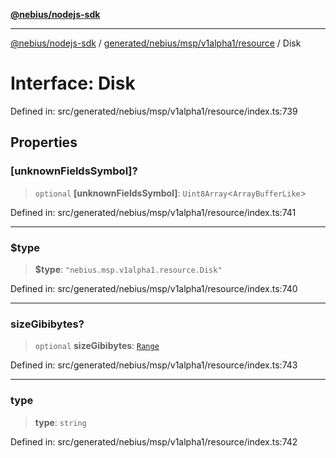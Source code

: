 [**@nebius/nodejs-sdk**](../../../../../../README.md)

---

[@nebius/nodejs-sdk](../../../../../../README.md) / [generated/nebius/msp/v1alpha1/resource](../README.md) / Disk

# Interface: Disk

Defined in: src/generated/nebius/msp/v1alpha1/resource/index.ts:739

## Properties

### \[unknownFieldsSymbol\]?

> `optional` **\[unknownFieldsSymbol\]**: `Uint8Array`\<`ArrayBufferLike`\>

Defined in: src/generated/nebius/msp/v1alpha1/resource/index.ts:741

---

### $type

> **$type**: `"nebius.msp.v1alpha1.resource.Disk"`

Defined in: src/generated/nebius/msp/v1alpha1/resource/index.ts:740

---

### sizeGibibytes?

> `optional` **sizeGibibytes**: [`Range`](Range.md)

Defined in: src/generated/nebius/msp/v1alpha1/resource/index.ts:743

---

### type

> **type**: `string`

Defined in: src/generated/nebius/msp/v1alpha1/resource/index.ts:742
